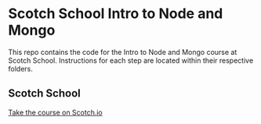 # Scotch School Intro to Node and Mongo

This repo contains the code for the Intro to Node and Mongo course at Scotch School. Instructions for each step are located within their respective folders.

## Scotch School

[Take the course on Scotch.io](#)